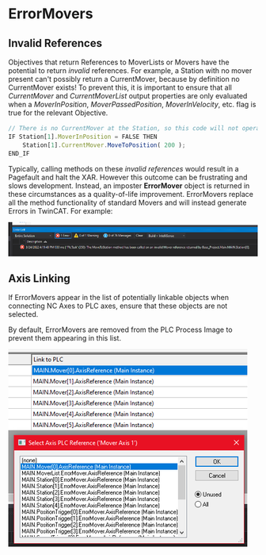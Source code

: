 
# ErrorMovers

## Invalid References

Objectives that return References to MoverLists or Movers have the potential to return *invalid* references. For example, a Station with no mover present can't possibly return a CurrentMover, because by definition no CurrentMover exists! To prevent this, it is important to ensure that all *CurrentMover* and *CurrentMoverList* output properties are only evaluated when a *MoverInPosition*, *MoverPassedPosition*, *MoverInVelocity*, etc. flag is true for the relevant Objective.

```javascript
// There is no CurrentMover at the Station, so this code will not operate correctly!!
IF Station[1].MoverInPosition = FALSE THEN
	Station[1].CurrentMover.MoveToPosition( 200 );
END_IF
```

Typically, calling methods on these *invalid references* would result in a Pagefault and halt the XAR. However this outcome can be frustrating and slows development. Instead, an imposter **ErrorMover** object is returned in these circumstances as a quality-of-life improvement. ErrorMovers replace all the method functionality of standard Movers and will instead generate Errors in TwinCAT. For example:

![ErrorMover](../Images/PagefaultPrevention.png)

## Axis Linking

If ErrorMovers appear in the list of potentially linkable objects when connecting NC Axes to PLC axes, ensure that these objects are not selected.

By default, ErrorMovers are removed from the PLC Process Image to prevent them appearing in this list.

![MappingErrorMovers](../Images/MappingErrorMovers.png)
